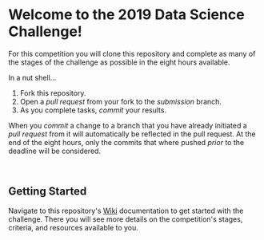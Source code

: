 Welcome to the 2019 Data Science Challenge!
===========================================

For this competition you will clone this repository and complete as many of the stages
of the challenge as possible in the eight hours available.

In a nut shell...

1. Fork this repository.
2. Open a _pull request_ from your fork to the _submission_ branch.
3. As you complete tasks, _commit_ your results.

When you _commit_ a change to a branch that you have already initiated a _pull request_
from it will automatically be reflected in the pull request. At the end of the eight hours,
only the commits that where pushed _prior_ to the deadline will be considered.


<br>

Getting Started
---------------

Navigate to this repository's [Wiki](https://github.rcac.purdue.edu/glentner/AITP2019-DS-Challenge/wiki)
documentation to get started with the challenge. There you will see more details on the competition's 
stages, criteria, and resources available to you.